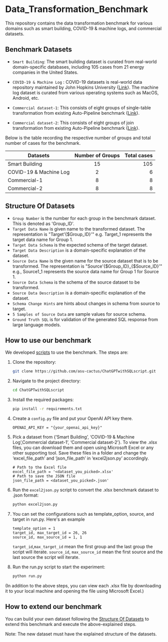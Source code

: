 # Data_Transformation_Benchmark
This repository contains the data transformation benchmark for various domains such as smart building, COVID-19 & machine logs, and commercial datasets. 

## Benchmark Datasets
- `Smart Building`: The smart building dataset is curated from real-world domain-specific databases, including 105 cases from 21 energy companies in the United States.

- `COVID-19 & Machine Log` : COVID-19 datasets is real-world data repository maintained by John Hopkins University {[Link](csse_covid_19_data)}. The machine log dataset is curated from various operating systems such as MacOS, Android, etc. 

- `Commercial dataset-1`: This consists of eight groups of single-table transformation from existing Auto-Pipeline benchmark {[Link](https://gitlab.com/jwjwyoung/autopipeline-benchmarks/-/tree/main/commercial-pipelines?ref_type=heads)}.

- `Commercial dataset-2`:  This consists of eight groups of join transformation from existing Auto-Pipeline benchmark {[Link](https://gitlab.com/jwjwyoung/autopipeline-benchmarks/-/tree/main/commercial-pipelines?ref_type=heads)}. 

Below is the table recording the respective number of groups and total number of cases for the benchmark.

| Datasets      | Number of Groups | Total cases |
| ------------- |:-------------:| -----:|
| Smart Building      | 15 | 105 |
| COVID-19 & Machine Log      | 2      |  6 |
| Commercial-1 | 8    |    8 |
| Commercial-2 | 8    |    8 |

## Structure Of Datasets

- `Group Number` is the number for each group in the benchmark dataset. This is denoted as 'Group_ID'.
- `Target Data Name` is given name to the transformed dataset. The representation is "Target'{$Group_ID}'" e.g. Target_1 represents the target data name for Group 1.
- `Target Data Schema` is the expected schema of the target dataset. 
- `Target Data Description` is a domain-specific explanation of the dataset. 
- `Source Data Name` is the given name for the source dataset that is to be transformed. The representation is "Source'{$Group_ID}_{$Source_ID}'" e.g., Source1_1 represents the source data name for Group 1 for Source 1. 
- `Source Data Schema` is the schema of the source dataset to be transformed. 
- `Source Data Description` is a domain-specific explanation of the dataset. 
- `Schema Change Hints` are hints about changes in schema from source to target. 
- `5 Samples of Source Data` are sample values for source schema.
- `Ground Truth SQL` is for validation of the generated SQL response from large language models.  




## How to use our benchmark

We developed [scripts](https://github.com/asu-cactus/ChatGPTwithSQLscript) to use the benchmark. The steps are:

1. Clone the repository:
    ```bash
    git clone https://github.com/asu-cactus/ChatGPTwithSQLscript.git
    ```
2. Navigate to the project directory:
    ```bash
    cd ChatGPTwithSQLscript
    ```
3. Install the required packages:
    ```bash
    pip install -r requirements.txt
    ```
4. Create a `config.py` file and put your OpenAI API key there.
    ```
    OPENAI_API_KEY = "{your_openai_api_key}"
    ```
5. Pick a dataset from {‘Smart Building’, ‘COVID-19 & Machine Log’,Commercial dataset-1’, ‘Commercial dataset-2’}. To view the .xlsx files, you can download them and open using Microsoft Excel or any other supporting tool. Save these files in a folder and change the ‘excel_file_path’ and ‘json_file_path’ in ‘excel2json.py’ accordingly.
    ```
    # Path to the Excel file
    excel_file_path = '<dataset_you_picked>.xlsx'
    # Path to save the JSON file
    json_file_path = <dataset_you_picked>.json'
    ```
6. Run the `excel2json.py` script to convert the .xlsx benchmark dataset to .json format:
    ```bash
    python excel2json.py
    ```
7. You can set the configurations such as template_option, source, and target in run.py. Here's an example
    ```
    template_option = 1
    target_id, max_target_id = 26, 26
    source_id, max_source_id = 1, 1
    ```

    `target_id`,`max_target_id` mean the first group and the last group the script will iterate.
    `source_id`, `max_source_id` mean the first source and the last source the script will iterate.
8. Run the run.py script to start the experiment:
    ```bash
    python run.py
    ```
(In addition to the above steps, you can view each .xlsx file by downloading it to your local machine and opening the file using Microsoft Excel.)

## How to extend our benchmark
You can build your own dataset following the [Structure Of Datasets](#structure-of-datasets) to extend this benchmark and execute the above-explained steps.

Note: The new dataset must have the explained structure of the datasets. 
